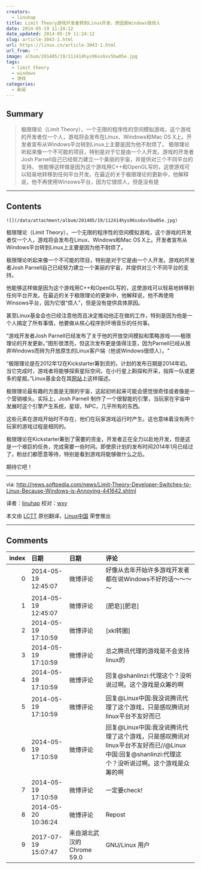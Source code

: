 ```yaml
---
creators:
  - linuhap
title: Limit Theory游戏开发者转到Linux开发，原因是Windows很烦人
date: 2014-05-19 11:24:12
date_updated: 2014-05-19 11:24:12
slug: article-3043-1.html
url: https://linux.cn/article-3043-1.html
url_from: ''
image: album/201405/19/112414hys96ss6xv5bw05e.jpg
tags:
  - limit theory
  - windows
  - 游戏
categories:
  - 新闻
---
```


## Summary

> 极限理论（Limit Theory），一个无限的程序性的空间模拟游戏，这个游戏的开发者仅一个人，游戏将会发布在Linux、Windows和Mac OS X上。开发者宣布从Windows平台转到Linux上主要是因为他不耐烦了。 极限理论听起来像一个不可能的项目，特别是对于它是由一个人开发。游戏的开发者Josh Parnell自己已经努力建立一个美丽的宇宙，并提供对三个不同平台的支持。 他能够这样做是因为这个游戏用C++和OpenGL写的，这使游戏可以轻易地转移到任何平台开发。在最近的关于极限理论的更新中，他解释说，他不再使用Winsows平台，因为它很烦人，但是没有提

***

<!-- more -->

## Contents

`![](/data/attachment/album/201405/19/112414hys96ss6xv5bw05e.jpg)`

极限理论（Limit Theory），一个无限的程序性的空间模拟游戏，这个游戏的开发者仅一个人，游戏将会发布在Linux、Windows和Mac OS X上。开发者宣布从Windows平台转到Linux上主要是因为他不耐烦了。

极限理论听起来像一个不可能的项目，特别是对于它是由一个人开发。游戏的开发者Josh Parnell自己已经努力建立一个美丽的宇宙，并提供对三个不同平台的支持。

他能够这样做是因为这个游戏用C++和OpenGL写的，这使游戏可以轻易地转移到任何平台开发。在最近的关于极限理论的更新中，他解释说，他不再使用Winsows平台，因为它很“烦人”，但是没有提供具体原因。

甚至Linux基金会也已经注意他而且决定推动他正在做的工作，特别是因为他是一个人搞定了所有事情，他要做从核心程序到环境音乐的任何事。

“游戏开发者Josh Parnell已经发布了关于他的开放空间模拟和策略游戏——极限理论的开发更新。”图形很漂亮，但这次发布更是值得注意，因为Parnell已经从放弃Windows而转为开放原生的Linux客户端（他说Windows很烦人）。"

“极限理论是在2012年12在Kickstarter筹到资的，计划的发布日期是2014年初。当它完成时，游戏者将能够探索星际空间，在小行星上斟探和开采，指挥一队或更多的星舰。”Linux基金会在其[网站](http://www.linuxfoundation.org/news-media/blogs/browse/2014/05/linux-video-week-limit-theory-game-developer-switches-linux)上这样描述。

极限理论最有趣的方面是无限的宇宙，这起初听起来可能会感觉很奇怪或者像是一个营销噱头。实际上，Josh Parnell 制作了一个很智能的引擎，当玩家在宇宙中发展时这个引擎产生系统，星球，NPC，几乎所有的东西。

这些元素在游戏开始时不存在，他们在玩家游戏运行时产生。这也意味着没有两个玩家的游戏过程是相同的。

极限理论在Kickstarter筹到了需要的资金，开发者正在全力以赴地开发，但是这是一个艰巨的任务，完成需要一些时间。即使原计划的发布时间2014年1月已经过了，粉丝们都愿意等待，特别是看到游戏将能够做什么之后。

期待它吧！

---

via: <http://news.softpedia.com/news/Limit-Theory-Developer-Switches-to-Linux-Because-Windows-is-Annoying-441642.shtml>

译者：[linuhap](https://github.com/linuhap) 校对：[wxy](https://github.com/wxy)

本文由 [LCTT](https://github.com/LCTT/TranslateProject) 原创翻译，[Linux中国](https://linux.cn/) 荣誉推出

***

## Comments

|   index | 日期                | 日期                                      | 评论                                                                                                                                           |
|--------:|:--------------------|:------------------------------------------|:-----------------------------------------------------------------------------------------------------------------------------------------------|
|       0 | 2014-05-19 12:45:07 | 微博评论                                  | 好像从去年开始许多游戏开发者都在说Windows不好的话～～～～                                                                                      |
|       1 | 2014-05-19 12:45:07 | 微博评论                                  | [肥皂][肥皂]                                                                                                                                   |
|       2 | 2014-05-19 17:10:59 | 微博评论                                  | [xkl转圈]                                                                                                                                      |
|       3 | 2014-05-19 17:10:59 | 微博评论                                  | 总之腾讯代理的游戏是不会支持linux的                                                                                                            |
|       4 | 2014-05-19 17:10:59 | 微博评论                                  | 回复@shanlinzi:代理这个？没听说过啊。这个游戏是众筹的啊                                                                                        |
|       5 | 2014-05-19 17:10:59 | 微博评论                                  | 回复@Linux中国:我没说腾讯代理了这个游戏，只是感叹腾讯对linux平台不友好而已                                                                     |
|       6 | 2014-05-19 17:10:59 | 微博评论                                  | 回复@Linux中国:我没说腾讯代理了这个游戏，只是感叹腾讯对linux平台不友好而已//@Linux中国:回复@shanlinzi:代理这个？没听说过啊。这个游戏是众筹的啊 |
|       7 | 2014-05-19 17:10:59 | 微博评论                                  | 一定要check!                                                                                                                                   |
|       8 | 2014-05-20 10:36:24 | 微博评论                                  | Repost                                                                                                                                         |
|       9 | 2017-07-19 15:07:47 | 来自湖北武汉的 Chrome 59.0|GNU/Linux 用户 | 腾讯连QQ都不支持Linux                                                                                                                          |
